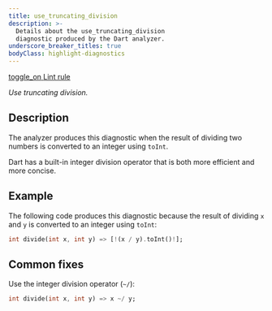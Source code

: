 ```yaml
---
title: use_truncating_division
description: >-
  Details about the use_truncating_division
  diagnostic produced by the Dart analyzer.
underscore_breaker_titles: true
bodyClass: highlight-diagnostics
---
```


<div class="tags">
  <a class="tag-label"
      href="/tools/linter-rules/use_truncating_division"
      title="Learn about the lint rule that enables this diagnostic."
      aria-label="Learn about the lint rule that enables this diagnostic."
      target="_blank">
    <span class="material-symbols" aria-hidden="true">toggle_on</span>
    <span>Lint rule</span>
  </a>
</div>

_Use truncating division._

## Description

The analyzer produces this diagnostic when the result of dividing two
numbers is converted to an integer using `toInt`.

Dart has a built-in integer division operator that is both more efficient
and more concise.

## Example

The following code produces this diagnostic because the result of dividing
`x` and `y` is converted to an integer using `toInt`:

```dart
int divide(int x, int y) => [!(x / y).toInt()!];
```

## Common fixes

Use the integer division operator (`~/`):

```dart
int divide(int x, int y) => x ~/ y;
```
